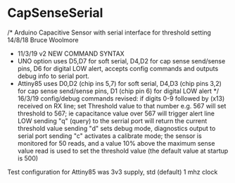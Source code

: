 # CapSenseSerial

/*  Arduino Capacitive Sensor with serial interface for threshold setting   14/8/18   Bruce Woolmore
 * 11/3/19 v2  NEW COMMAND SYNTAX
 * UNO option uses D5,D7 for soft serial, D4,D2 for cap sense send/sense pins, D6 for digital LOW alert, accepts config commands and outputs debug info to serial port.
 * Attiny85 uses D0,D2 (chip ins 5,7) for soft serial, D4,D3 (chip pins 3,2) for cap sense send/sense pins, D1 (chip pin 6) for digital LOW alert
 */
16/3/19 config/debug commands revised:
if digits 0-9 followed by <CR> (x13) received on  RX line; set Threshold value to that number e.g. 567<CR> will set threshold to 567; ie capacitance value over 
 567 will trigger alert line LOW
 sending "q" (query) to the serrial port will return the current threshold value
 sending "d" sets debug mode, diagnostics output to serial port 
sending "c" activates a calibrate mode;  the  sensor is monitored for 50 reads, and a value 10% above the maximum sense value  read is used to set  the threshold value (the default value at startup is 500)

Test configuration for  Attiny85 was  3v3  supply, std (default)  1 mhz clock